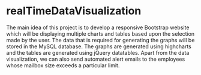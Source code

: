 # realTimeDataVisualization
The main idea of this project is to develop a responsive Bootstrap website which will be displaying multiple charts and tables based upon the selection made by the user. The data that is required for generating the graphs will be stored in the MySQL database. The graphs are generated using highcharts and the tables are generated using jQuery datatables. Apart from the data visualization, we can also send automated alert emails to the employees whose mailbox size exceeds a particular limit.
